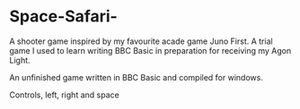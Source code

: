 # Space-Safari-
A shooter game inspired by my favourite acade game Juno First. 
A trial game I used to learn writing BBC Basic in preparation for receiving my Agon Light.

An unfinished game written in BBC Basic and compiled for windows.

Controls, left, right and space 
